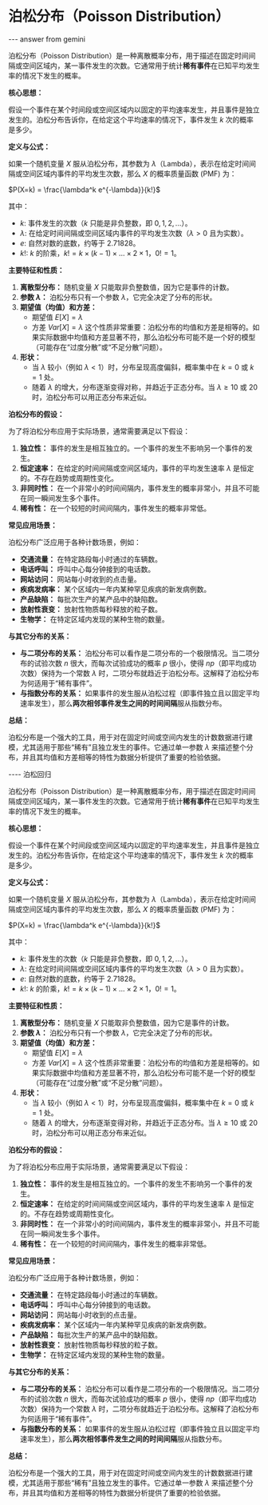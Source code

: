 # 泊松分布（Poisson Distribution）

--- answer from gemini

泊松分布（Poisson Distribution）是一种离散概率分布，用于描述在固定时间间隔或空间区域内，某一事件发生的次数。它通常用于统计**稀有事件**在已知平均发生率的情况下发生的概率。

**核心思想：**

假设一个事件在某个时间段或空间区域内以固定的平均速率发生，并且事件是独立发生的。泊松分布告诉你，在给定这个平均速率的情况下，事件发生 $k$ 次的概率是多少。

**定义与公式：**

如果一个随机变量 $X$ 服从泊松分布，其参数为 $\lambda$（Lambda），表示在给定时间间隔或空间区域内事件的平均发生次数，那么 $X$ 的概率质量函数 (PMF) 为：

$P(X=k) = \frac{\lambda^k e^{-\lambda}}{k!}$

其中：
*   $k$: 事件发生的次数（$k$ 只能是非负整数，即 $0, 1, 2, \dots$）。
*   $\lambda$: 在给定时间间隔或空间区域内事件的平均发生次数（$\lambda > 0$ 且为实数）。
*   $e$: 自然对数的底数，约等于 $2.71828$。
*   $k!$: $k$ 的阶乘，$k! = k \times (k-1) \times \dots \times 2 \times 1$，$0! = 1$。

**主要特征和性质：**

1.  **离散型分布：** 随机变量 $X$ 只能取非负整数值，因为它是事件的计数。
2.  **参数 $\lambda$：** 泊松分布只有一个参数 $\lambda$，它完全决定了分布的形状。
3.  **期望值（均值）和方差：**
    *   期望值 $E[X] = \lambda$
    *   方差 $Var[X] = \lambda$
    这个性质非常重要：泊松分布的均值和方差是相等的。如果实际数据中均值和方差显著不符，那么泊松分布可能不是一个好的模型（可能存在“过度分散”或“不足分散”问题）。
4.  **形状：**
    *   当 $\lambda$ 较小（例如 $\lambda < 1$）时，分布呈现高度偏斜，概率集中在 $k=0$ 或 $k=1$ 处。
    *   随着 $\lambda$ 的增大，分布逐渐变得对称，并趋近于正态分布。当 $\lambda \ge 10$ 或 $20$ 时，泊松分布可以用正态分布来近似。

**泊松分布的假设：**

为了将泊松分布应用于实际场景，通常需要满足以下假设：

1.  **独立性：** 事件的发生是相互独立的。一个事件的发生不影响另一个事件的发生。
2.  **恒定速率：** 在给定的时间间隔或空间区域内，事件的平均发生速率 $\lambda$ 是恒定的。不存在趋势或周期性变化。
3.  **非同时性：** 在一个非常小的时间间隔内，事件发生的概率非常小，并且不可能在同一瞬间发生多个事件。
4.  **稀有性：** 在一个较短的时间间隔内，事件发生的概率非常低。

**常见应用场景：**

泊松分布广泛应用于各种计数场景，例如：

*   **交通流量：** 在特定路段每小时通过的车辆数。
*   **电话呼叫：** 呼叫中心每分钟接到的电话数。
*   **网站访问：** 网站每小时收到的点击量。
*   **疾病发病率：** 某个区域内一年内某种罕见疾病的新发病例数。
*   **产品缺陷：** 每批次生产的某产品中的缺陷数。
*   **放射性衰变：** 放射性物质每秒释放的粒子数。
*   **生物学：** 在特定区域内发现的某种生物的数量。

**与其它分布的关系：**

*   **与二项分布的关系：** 泊松分布可以看作是二项分布的一个极限情况。当二项分布的试验次数 $n$ 很大，而每次试验成功的概率 $p$ 很小，使得 $np$（即平均成功次数）保持为一个常数 $\lambda$ 时，二项分布就趋近于泊松分布。这解释了泊松分布为何适用于“稀有事件”。
*   **与指数分布的关系：** 如果事件的发生服从泊松过程（即事件独立且以固定平均速率发生），那么**两次相邻事件发生之间的时间间隔**服从指数分布。

**总结：**

泊松分布是一个强大的工具，用于对在固定时间或空间内发生的计数数据进行建模，尤其适用于那些“稀有”且独立发生的事件。它通过单一参数 $\lambda$ 来描述整个分布，并且其均值和方差相等的特性为数据分析提供了重要的检验依据。


---- 泊松回归

泊松分布（Poisson Distribution）是一种离散概率分布，用于描述在固定时间间隔或空间区域内，某一事件发生的次数。它通常用于统计**稀有事件**在已知平均发生率的情况下发生的概率。

**核心思想：**

假设一个事件在某个时间段或空间区域内以固定的平均速率发生，并且事件是独立发生的。泊松分布告诉你，在给定这个平均速率的情况下，事件发生 $k$ 次的概率是多少。

**定义与公式：**

如果一个随机变量 $X$ 服从泊松分布，其参数为 $\lambda$（Lambda），表示在给定时间间隔或空间区域内事件的平均发生次数，那么 $X$ 的概率质量函数 (PMF) 为：

$P(X=k) = \frac{\lambda^k e^{-\lambda}}{k!}$

其中：
*   $k$: 事件发生的次数（$k$ 只能是非负整数，即 $0, 1, 2, \dots$）。
*   $\lambda$: 在给定时间间隔或空间区域内事件的平均发生次数（$\lambda > 0$ 且为实数）。
*   $e$: 自然对数的底数，约等于 $2.71828$。
*   $k!$: $k$ 的阶乘，$k! = k \times (k-1) \times \dots \times 2 \times 1$，$0! = 1$。

**主要特征和性质：**

1.  **离散型分布：** 随机变量 $X$ 只能取非负整数值，因为它是事件的计数。
2.  **参数 $\lambda$：** 泊松分布只有一个参数 $\lambda$，它完全决定了分布的形状。
3.  **期望值（均值）和方差：**
    *   期望值 $E[X] = \lambda$
    *   方差 $Var[X] = \lambda$
    这个性质非常重要：泊松分布的均值和方差是相等的。如果实际数据中均值和方差显著不符，那么泊松分布可能不是一个好的模型（可能存在“过度分散”或“不足分散”问题）。
4.  **形状：**
    *   当 $\lambda$ 较小（例如 $\lambda < 1$）时，分布呈现高度偏斜，概率集中在 $k=0$ 或 $k=1$ 处。
    *   随着 $\lambda$ 的增大，分布逐渐变得对称，并趋近于正态分布。当 $\lambda \ge 10$ 或 $20$ 时，泊松分布可以用正态分布来近似。

**泊松分布的假设：**

为了将泊松分布应用于实际场景，通常需要满足以下假设：

1.  **独立性：** 事件的发生是相互独立的。一个事件的发生不影响另一个事件的发生。
2.  **恒定速率：** 在给定的时间间隔或空间区域内，事件的平均发生速率 $\lambda$ 是恒定的。不存在趋势或周期性变化。
3.  **非同时性：** 在一个非常小的时间间隔内，事件发生的概率非常小，并且不可能在同一瞬间发生多个事件。
4.  **稀有性：** 在一个较短的时间间隔内，事件发生的概率非常低。

**常见应用场景：**

泊松分布广泛应用于各种计数场景，例如：

*   **交通流量：** 在特定路段每小时通过的车辆数。
*   **电话呼叫：** 呼叫中心每分钟接到的电话数。
*   **网站访问：** 网站每小时收到的点击量。
*   **疾病发病率：** 某个区域内一年内某种罕见疾病的新发病例数。
*   **产品缺陷：** 每批次生产的某产品中的缺陷数。
*   **放射性衰变：** 放射性物质每秒释放的粒子数。
*   **生物学：** 在特定区域内发现的某种生物的数量。

**与其它分布的关系：**

*   **与二项分布的关系：** 泊松分布可以看作是二项分布的一个极限情况。当二项分布的试验次数 $n$ 很大，而每次试验成功的概率 $p$ 很小，使得 $np$（即平均成功次数）保持为一个常数 $\lambda$ 时，二项分布就趋近于泊松分布。这解释了泊松分布为何适用于“稀有事件”。
*   **与指数分布的关系：** 如果事件的发生服从泊松过程（即事件独立且以固定平均速率发生），那么**两次相邻事件发生之间的时间间隔**服从指数分布。

**总结：**

泊松分布是一个强大的工具，用于对在固定时间或空间内发生的计数数据进行建模，尤其适用于那些“稀有”且独立发生的事件。它通过单一参数 $\lambda$ 来描述整个分布，并且其均值和方差相等的特性为数据分析提供了重要的检验依据。